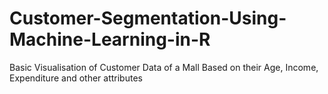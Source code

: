 # Customer-Segmentation-Using-Machine-Learning-in-R
Basic Visualisation of Customer Data of a Mall Based on their Age, Income, Expenditure and other attributes
